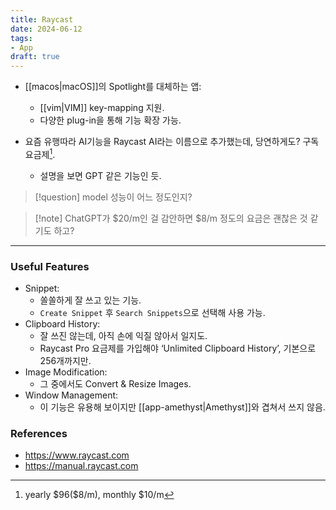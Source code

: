```yaml
---
title: Raycast
date: 2024-06-12
tags:
- App
draft: true
---
```



- [[macos|macOS]]의 Spotlight를 대체하는 앱:
    - [[vim|VIM]] key-mapping 지원.
    - 다양한 plug-in을 통해 기능 확장 가능.

- 요즘 유행따라 AI기능을 Raycast AI라는 이름으로 추가했는데, 당연하게도? 구독 요금제[^1]. 
    - 설명을 보면 GPT 같은 기능인 듯.

[^1]: yearly \$96(\$8/m), monthly \$10/m

> [!question] model 성능이 어느 정도인지?

> [!note] ChatGPT가 \$20/m인 걸 감안하면 \$8/m 정도의 요금은 괜찮은 것 같기도 하고?


---
### Useful Features
- Snippet:
    - 쏠쏠하게 잘 쓰고 있는 기능.
    - `Create Snippet` 후 `Search Snippets`으로 선택해 사용 가능.
- Clipboard History:
    - 잘 쓰진 않는데, 아직 손에 익질 않아서 일지도.
    - Raycast Pro 요금제를 가입해야 ‘Unlimited Clipboard History’, 기본으로 256개까지만.
- Image Modification:
    - 그 중에서도 Convert & Resize Images.
- Window Management:
    - 이 기능은 유용해 보이지만 [[app-amethyst|Amethyst]]와 겹쳐서 쓰지 않음.


### References
- https://www.raycast.com
- https://manual.raycast.com
